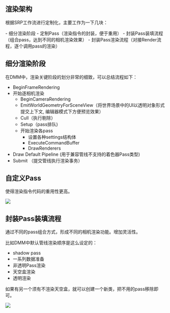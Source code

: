 ## **渲染架构**

根据SRP工作流进行定制化，主要工作为一下几块：

\- 细分渲染阶段
\- 定制Pass（渲染指令的封装，便于重用）
\- 封装Pass装填流程（组合pass，达到不同的相机渲染效果）
\- 封装Pass渲染流程（对接Render流程，逐个调用pass的渲染）

## **细分渲染阶段**

在DMM中，渲染关键阶段的划分非常的细致，可以总结流程如下：

- BeginFrameRendering
- 开始逐相机渲染
  - BeginCameraRendering
  - EmitWorldGeometryForSceneView（将世界场景中的UI以透明对象形式提交上下文, 编辑器模式下方便预览效果）
  - Cull（执行剔除）
  - Setup（pass排队)
  - 开始渲染各pass
    - 设置各种settings结构体
    - ExecuteCommandBuffer
    - DrawRenderers
- Draw Default Pipeline (用于兼容管线不支持的着色器Pass类型)
- Submit （提交管线执行渲染事务）



## **自定义Pass**

使得渲染指令代码的重用性更高。

![](img\renderUIpass.png)



## **封装Pass装填流程**

通过不同的pass组合方式，形成不同的相机渲染功能。增加灵活性。

比如DMM中默认管线渲染顺序是这么设定的：

- shadow pass
- 一系列数据准备
- 非透明Pass渲染
- 天空盒渲染
- 透明渲染

如果有另一个须有不渲染天空盒，就可以创建一个新类，把不用的pass移除即可。

![](img\RenderSetup.png)